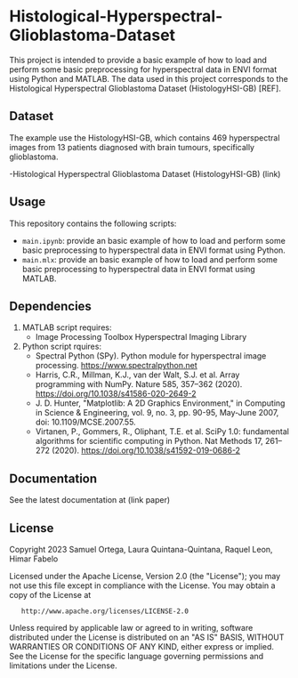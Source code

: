 # Histological-Hyperspectral-Glioblastoma-Dataset
This project is intended to provide a basic example of how to load and perform some basic preprocessing for hyperspectral data in ENVI format using Python and MATLAB. The data used in this project corresponds to the Histological Hyperspectral Glioblastoma Dataset (HistologyHSI-GB) [REF].

## Dataset

The example use the HistologyHSI-GB, which contains 469 hyperspectral images from 13 patients diagnosed with brain tumours, specifically glioblastoma.

-Histological Hyperspectral Glioblastoma Dataset (HistologyHSI-GB) (link)

## Usage

This repository contains the following scripts:
* `main.ipynb`: provide an basic example of how to load and perform some basic preprocessing to hyperspectral data in ENVI format using Python.
* `main.mlx`: provide an basic example of how to load and perform some basic preprocessing to hyperspectral data in ENVI format using MATLAB.

## Dependencies

1. MATLAB script requires:
   - Image Processing Toolbox Hyperspectral Imaging Library
2. Python script rquires:
   - Spectral Python (SPy). Python module for hyperspectral image processing. https://www.spectralpython.net
   - Harris, C.R., Millman, K.J., van der Walt, S.J. et al. Array programming with NumPy. Nature 585, 357–362 (2020). https://doi.org/10.1038/s41586-020-2649-2
   - J. D. Hunter, "Matplotlib: A 2D Graphics Environment," in Computing in Science & Engineering, vol. 9, no. 3, pp. 90-95, May-June 2007, doi: 10.1109/MCSE.2007.55.
   - Virtanen, P., Gommers, R., Oliphant, T.E. et al. SciPy 1.0: fundamental algorithms for scientific computing in Python. Nat Methods 17, 261–272 (2020). https://doi.org/10.1038/s41592-019-0686-2

## Documentation

See the latest documentation at (link paper)

## License

Copyright 2023 Samuel Ortega, Laura Quintana-Quintana, Raquel Leon, Himar Fabelo

   Licensed under the Apache License, Version 2.0 (the "License");
   you may not use this file except in compliance with the License.
   You may obtain a copy of the License at

       http://www.apache.org/licenses/LICENSE-2.0

   Unless required by applicable law or agreed to in writing, software
   distributed under the License is distributed on an "AS IS" BASIS,
   WITHOUT WARRANTIES OR CONDITIONS OF ANY KIND, either express or implied.
   See the License for the specific language governing permissions and
   limitations under the License.
